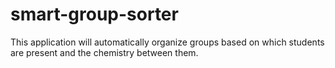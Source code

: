 # smart-group-sorter
This application will automatically organize groups based on which students are present and the chemistry between them.
